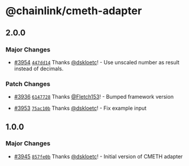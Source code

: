 # @chainlink/cmeth-adapter

## 2.0.0

### Major Changes

- [#3954](https://github.com/smartcontractkit/external-adapters-js/pull/3954) [`447dd14`](https://github.com/smartcontractkit/external-adapters-js/commit/447dd140a1c510f216c7af99f1e1cb7418f9cbeb) Thanks [@dskloetc](https://github.com/dskloetc)! - Use unscaled number as result instead of decimals.

### Patch Changes

- [#3936](https://github.com/smartcontractkit/external-adapters-js/pull/3936) [`6147728`](https://github.com/smartcontractkit/external-adapters-js/commit/6147728aa69ec39fc180a11a34757d1c730ad6af) Thanks [@Fletch153](https://github.com/Fletch153)! - Bumped framework version

- [#3953](https://github.com/smartcontractkit/external-adapters-js/pull/3953) [`75ac10b`](https://github.com/smartcontractkit/external-adapters-js/commit/75ac10baaf5d5bc258cbf01f9a6027cfcf72b2b0) Thanks [@dskloetc](https://github.com/dskloetc)! - Fix example input

## 1.0.0

### Major Changes

- [#3945](https://github.com/smartcontractkit/external-adapters-js/pull/3945) [`857fe0b`](https://github.com/smartcontractkit/external-adapters-js/commit/857fe0b7f6acedff37137ae548e6321b39d85f64) Thanks [@dskloetc](https://github.com/dskloetc)! - Initial version of CMETH adapter
